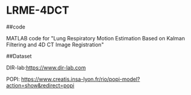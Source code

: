 # LRME-4DCT

##code

MATLAB code for "Lung Respiratory Motion Estimation Based on Kalman Filtering and 4D CT Image Registration"

##Dataset

DIR-lab:https://www.dir-lab.com

POPI: https://www.creatis.insa-lyon.fr/rio/popi-model?action=show&redirect=popi

